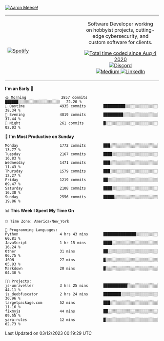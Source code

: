 [![Aaron Meese!](https://user-images.githubusercontent.com/17814535/88975338-a2aabf00-d27f-11ea-963f-8a19608716b4.png)](https://github.com/ajmeese7/readme-ascii "README ASCII")

<!-- Modified from project here: https://github.com/novatorem/novatorem -->
<table width="100%">
  <tr>
  <td width="50%">

&nbsp; <br> [![Spotify](https://ajmeese7.vercel.app/api/spotify)](https://open.spotify.com/user/ajmeese)

  </td>
  <td width="50%">
    <p align="center">
    Software Developer working on hobbyist projects, cutting-edge cybersecurity, and custom software for clients.
    </p>
    <p align="center">
      <a href="https://wakatime.com/@f726891d-3b02-46cd-9b60-e8c59f9e2b14">
        <img src="https://wakatime.com/badge/user/f726891d-3b02-46cd-9b60-e8c59f9e2b14.svg" alt="Total time coded since Aug 4 2020" title="WakaTime" />
      </a>
      <a href="http://link.aaronmeese.com/discord">
        <img src="https://img.shields.io/badge/discord-ajmeese7%234835-369?style=flat-square&logo=discord&logoColor=white&color=purple" alt="Discord" title="Discord">
      </a>
      <br />
      <a href="https://link.aaronmeese.com/medium">
        <img src="https://img.shields.io/badge/medium-ajmeese7-1DB954?style=flat-square&logo=medium&logoColor=white" alt="Medium" title="Medium">
      </a>
      <a href="https://link.aaronmeese.com/linkedin">
        <img src="https://img.shields.io/badge/linkedIn-aaronmeese-1DB954?style=flat-square&logo=linkedin&logoColor=white&color=blue" alt="LinkedIn" title="LinkedIn">
      </a>
    </p>
  </td>

</table>

[//]: <> (The `&nbsp;` is to have Aphelion take up more space)

<!--START_SECTION:waka-->
**I'm an Early 🐤** 

```text
🌞 Morning                2857 commits        ██████░░░░░░░░░░░░░░░░░░░   22.20 % 
🌆 Daytime                4935 commits        ██████████░░░░░░░░░░░░░░░   38.34 % 
🌃 Evening                4819 commits        █████████░░░░░░░░░░░░░░░░   37.44 % 
🌙 Night                  261 commits         █░░░░░░░░░░░░░░░░░░░░░░░░   02.03 % 
```
📅 **I'm Most Productive on Sunday** 

```text
Monday                   1772 commits        ███░░░░░░░░░░░░░░░░░░░░░░   13.77 % 
Tuesday                  2167 commits        ████░░░░░░░░░░░░░░░░░░░░░   16.83 % 
Wednesday                1471 commits        ███░░░░░░░░░░░░░░░░░░░░░░   11.43 % 
Thursday                 1579 commits        ███░░░░░░░░░░░░░░░░░░░░░░   12.27 % 
Friday                   1219 commits        ██░░░░░░░░░░░░░░░░░░░░░░░   09.47 % 
Saturday                 2108 commits        ████░░░░░░░░░░░░░░░░░░░░░   16.38 % 
Sunday                   2556 commits        █████░░░░░░░░░░░░░░░░░░░░   19.86 % 
```


📊 **This Week I Spent My Time On** 

```text
🕑︎ Time Zone: America/New_York

💬 Programming Languages: 
Python                   4 hrs 43 mins       ███████████████░░░░░░░░░░   60.81 % 
JavaScript               1 hr 15 mins        ████░░░░░░░░░░░░░░░░░░░░░   16.24 % 
Other                    31 mins             ██░░░░░░░░░░░░░░░░░░░░░░░   06.75 % 
JSON                     27 mins             █░░░░░░░░░░░░░░░░░░░░░░░░   05.83 % 
Markdown                 20 mins             █░░░░░░░░░░░░░░░░░░░░░░░░   04.30 % 

🐱‍💻 Projects: 
js-unraveller            3 hrs 25 mins       ███████████░░░░░░░░░░░░░░   44.11 % 
js_deobfuscator          2 hrs 24 mins       ████████░░░░░░░░░░░░░░░░░   30.96 % 
targetpackage.com        52 mins             ███░░░░░░░░░░░░░░░░░░░░░░   11.16 % 
fixmyjs                  44 mins             ██░░░░░░░░░░░░░░░░░░░░░░░   09.55 % 
yara-rules               12 mins             █░░░░░░░░░░░░░░░░░░░░░░░░   02.73 % 
```


 Last Updated on 03/12/2023 00:19:29 UTC
<!--END_SECTION:waka-->
